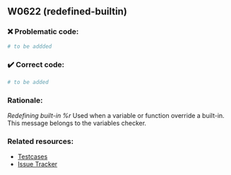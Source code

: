 ## W0622 (redefined-builtin)

### :x: Problematic code:

```python
# to be addded
```

### :heavy_check_mark: Correct code:

```python
# to be added
```

### Rationale:

 *Redefining built-in %r*
  Used when a variable or function override a built-in. This message belongs to
  the variables checker.



### Related resources:

- [Testcases](#)
- [Issue Tracker](https://github.com/PyCQA/pylint/issues?q=is%3Aissue+%22redefined-builtin%22+OR+%22W0622%22)
